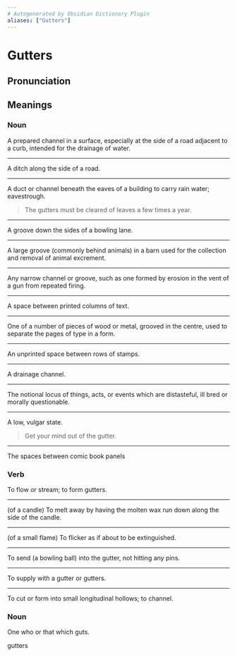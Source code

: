 ```yaml
---
# Autogenerated by Obsidian Dictionary Plugin
aliases: ["Gutters"]
---
```


# Gutters

## Pronunciation



## Meanings

### Noun

A prepared channel in a surface, especially at the side of a road adjacent to a curb, intended for the drainage of water.

---

A ditch along the side of a road.

---

A duct or channel beneath the eaves of a building to carry rain water; eavestrough.

> The gutters must be cleared of leaves a few times a year.

---

A groove down the sides of a bowling lane.

---

A large groove (commonly behind animals) in a barn used for the collection and removal of animal excrement.

---

Any narrow channel or groove, such as one formed by erosion in the vent of a gun from repeated firing.

---

A space between printed columns of text.

---

One of a number of pieces of wood or metal, grooved in the centre, used to separate the pages of type in a form.

---

An unprinted space between rows of stamps.

---

A drainage channel.

---

The notional locus of things, acts, or events which are distasteful, ill bred or morally questionable.

---

A low, vulgar state.

> Get your mind out of the gutter.

---

The spaces between comic book panels

### Verb

To flow or stream; to form gutters.

---

(of a candle) To melt away by having the molten wax run down along the side of the candle.

---

(of a small flame) To flicker as if about to be extinguished.

---

To send (a bowling ball) into the gutter, not hitting any pins.

---

To supply with a gutter or gutters.

---

To cut or form into small longitudinal hollows; to channel.

### Noun

One who or that which guts.




gutters